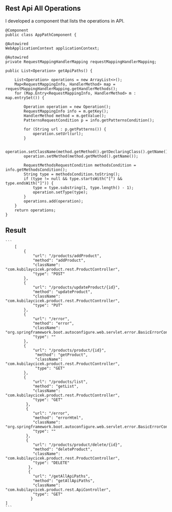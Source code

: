 ## Rest Api All Operations
I developed a component that lists the operations in API.


    @Component
    public class AppPathComponent {

    @Autowired
    WebApplicationContext applicationContext;

    @Autowired
    private RequestMappingHandlerMapping requestMappingHandlerMapping;

    public List<Operation> getApiPaths() {

        List<Operation> operations = new ArrayList<>();
        Map<RequestMappingInfo, HandlerMethod> map = requestMappingHandlerMapping.getHandlerMethods();
        for (Map.Entry<RequestMappingInfo, HandlerMethod> m : map.entrySet()) {

            Operation operation = new Operation();
            RequestMappingInfo info = m.getKey();
            HandlerMethod method = m.getValue();
            PatternsRequestCondition p = info.getPatternsCondition();

            for (String url : p.getPatterns()) {
                operation.setUrl(url);
            }

            operation.setClassName(method.getMethod().getDeclaringClass().getName());
            operation.setMethod(method.getMethod().getName());

            RequestMethodsRequestCondition methodsCondition = info.getMethodsCondition();
            String type = methodsCondition.toString();
            if (type != null && type.startsWith("[") && type.endsWith("]")) {
                type = type.substring(1, type.length() - 1);
                operation.setType(type);
            }
            operations.add(operation);
        }
        return operations;
    }

## Result 
    ```
        [
            {
                "url": "/products/addProduct",
                "method": "addProduct",
                "className": "com.kubilaycicek.product.rest.ProductController",
                "type": "POST"
            },
            {
                "url": "/products/updateProduct/{id}",
                "method": "updateProduct",
                "className": "com.kubilaycicek.product.rest.ProductController",
                "type": "PUT"
            },
            {
                "url": "/error",
                "method": "error",
                "className": "org.springframework.boot.autoconfigure.web.servlet.error.BasicErrorController",
                "type": ""
            },
            {
                "url": "/products/product/{id}",
                 "method": "getProduct",
                 "className": "com.kubilaycicek.product.rest.ProductController",
                 "type": "GET"
            },
            {
                "url": "/products/list",
                "method": "getList",
                "className": "com.kubilaycicek.product.rest.ProductController",
                "type": "GET"
             },
             {
                "url": "/error",
                "method": "errorHtml",
                "className": "org.springframework.boot.autoconfigure.web.servlet.error.BasicErrorController",
                "type": ""
             },
             {
                "url": "/products/product/delete/{id}",
                "method": "deleteProduct",
                "className": "com.kubilaycicek.product.rest.ProductController",
                "type": "DELETE"
              },
              {
                "url": "/getAllApiPaths",
                "method": "getAllApiPaths",
                "className": "com.kubilaycicek.product.rest.ApiController",
                "type": "GET"
               }
    ] 
    ```
